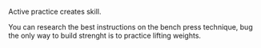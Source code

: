 Active practice creates skill.

You can research the best instructions on the bench press technique, bug the only way to build strenght is to practice lifting weights.